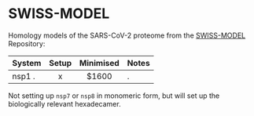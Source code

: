 # SWISS-MODEL

Homology models of the SARS-CoV-2 proteome from the [SWISS-MODEL](https://swissmodel.expasy.org/repository/species/2697049) Repository:


| System        | Setup           | Minimised  | Notes     |
| ------------- |:---------------:|:----------:|:----------|
| nsp1 .         | x | $1600 | .  |




Not setting up `nsp7` or `nsp8` in monomeric form, but will set up the biologically relevant hexadecamer.
